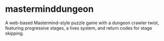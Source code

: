 # masterminddungeon
A web-based Mastermind-style puzzle game with a dungeon crawler twist, featuring progressive stages, a lives system, and return codes for stage skipping.
